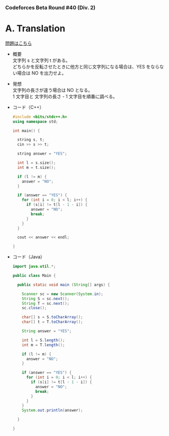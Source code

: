 ### Codeforces Beta Round #40 (Div. 2)

# A. Translation

  [問題はこちら](https://codeforces.com/problemset/problem/41/A)
  
- 概要<br>
  文字列 s と文字列 t がある。<br>
  どちらかを反転させたときに他方と同じ文字列になる場合は、YES をならない場合は NO を出力せよ。
  
  
- 発想<br>
  文字列の長さが違う場合は NO となる。<br>
  1 文字目と 文字列の長さ - 1 文字目を順番に調べる。
  
  
- コード（C++）

  ```cpp
  #include <bits/stdc++.h>
  using namespace std;

  int main() {

    string s, t;
    cin >> s >> t;

    string answer = "YES";

    int l = s.size();
    int m = t.size();

    if (l != m) {
      answer = "NO";
    }

    if (answer == "YES") {
      for (int i = 0; i < l; i++) {
        if (s[i] != t[l - 1 - i]) {
          answer = "NO";
          break;
        }
      }
    }

    cout << answer << endl;

  }
  ```
  
- コード（Java）

  ```java
  import java.util.*;

  public class Main {

    public static void main (String[] args) {

      Scanner sc = new Scanner(System.in);
      String S = sc.next();
      String T = sc.next();
      sc.close();

      char[] s = S.toCharArray();
      char[] t = T.toCharArray();

      String answer = "YES";

      int l = S.length();
      int m = T.length();

      if (l != m) {
        answer = "NO";
      }

      if (answer == "YES") {
        for (int i = 0; i < l; i++) {
          if (s[i] != t[l - 1 - i]) {
            answer = "NO";
            break;
          }
        }
      }
      System.out.println(answer);

    }

  }
  ```
    